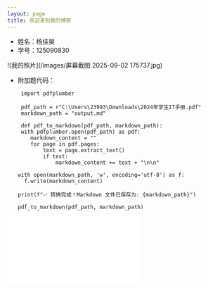 ```yaml
---
layout: page  
title: 欢迎来到我的博客
---
```


- 姓名：杨佳昊
- 学号：125090830

![我的照片](/images/屏幕截图 2025-09-02 175737.jpg)

- 附加题代码：
  
       import pdfplumber

       pdf_path = r"C:\Users\23993\Downloads\2024年学生IT手册.pdf"  
       markdown_path = "output.md" 

       def pdf_to_markdown(pdf_path, markdown_path):
       with pdfplumber.open(pdf_path) as pdf:
          markdown_content = ""
          for page in pdf.pages:
              text = page.extract_text()
              if text:
                  markdown_content += text + "\n\n"
    
      with open(markdown_path, 'w', encoding='utf-8') as f:
        f.write(markdown_content)
    
      print(f"✅ 转换完成！Markdown 文件已保存为: {markdown_path}")
    
      pdf_to_markdown(pdf_path, markdown_path)

![md文件](/main/output.md)
